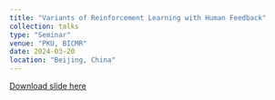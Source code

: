 ```yaml
---
title: "Variants of Reinforcement Learning with Human Feedback"
collection: talks
type: "Seminar"
venue: "PKU, BICMR"
date: 2024-03-20
location: "Beijing, China"
---
```


[Download slide here](https://yangpupku.github.io/files/talks/Data%20Filtering%20in%20Vision-Language%20Pre-training.pdf)
